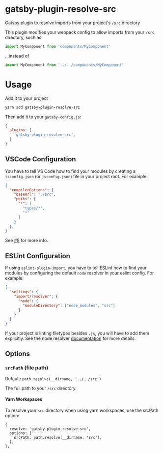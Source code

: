 # gatsby-plugin-resolve-src
Gatsby plugin to resolve imports from your project's `/src` directory

This plugin modifies your webpack config to allow imports from your `/src` directory, such as:

```js
import MyComponent from 'components/MyComponent'
```

...instead of

```js
import MyComponent from '../../components/MyComponent'
```

# Usage

Add it to your project

```sh
yarn add gatsby-plugin-resolve-src
```

Then add it to your `gatsby-config.js`:

```js
{
  plugins: [
    'gatsby-plugin-resolve-src',
  ]
}
```

## VSCode Configuration

You have to tell VS Code how to find your modules by creating a `tsconfig.json` (or `jsconfig.json`) file in your project root. For example:

```json
{
  "compilerOptions": {
    "baseUrl": "./src",
    "paths": {
      "*": [
        "types/*",
        "*"
      ]
    }
  },
}
```

See [#9](https://github.com/alampros/gatsby-plugin-resolve-src/issues/9) for more info.

## ESLint Configuration

If using `eslint-plugin-import`, you have to tell ESLint how to find your modules by configuring the default `node` resolver in your eslint config. For example:

```json
{
  "settings": {
    "import/resolver": {
      "node": {
        "moduleDirectory": ["node_modules", "src"]
      }
    }
  }
}
```

If your project is linting filetypes besides `.js`, you will have to add them explicitly. See the node resolver [documentation](https://www.npmjs.com/package/eslint-import-resolver-node) for more details.

## Options

### `srcPath` (file path)

Default: `path.resolve(__dirname, '../../src')`

The full path to your `/src` directory.

#### Yarn Workspaces

To resolve your `src` directory when using yarn workspaces, use the srcPath option:

```
{
  resolve: 'gatsby-plugin-resolve-src',
  options: {
    srcPath: path.resolve(__dirname, 'src'),
  },
},
```